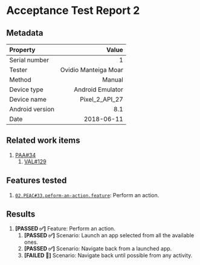 # Acceptance Test Report 2

## Metadata

| Property | Value|
|:--|--:|
| Serial number | 1 |
| Tester | Ovidio Manteiga Moar |
| Method | Manual |
| Device type | Android Emulator |
| Device name | Pixel_2_API_27 |
| Android version | 8.1 |
| Date | 2018-06-11 |

## Related work items

1. [PAA#34](https://lateaint.visualstudio.com/HorusSense/_workitems/edit/34)
    1. [VAL#129](https://lateaint.visualstudio.com/HorusSense/_workitems/edit/129)

## Features tested

1. [`02.PEAC#33.peform-an-action.feature`](../../../AcceptanceTests): Perform an action.

## Results

1. **[PASSED ✅]** Feature:  Perform an action. 
    1. **[PASSED ✅]** Scenario: Launch an app selected from all the available ones.
    2. **[PASSED ✅]** Scenario: Navigate back from a launched app.
    3. **[FAILED 🛑]** Scenario: Navigate back until possible from any activity.
